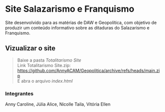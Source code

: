 # Site Salazarismo e Franquismo

Site desenvolvido para as matérias de DAW e Geopolítica, com objetivo de produzir um conteúdo informativo sobre as 
ditaduras do Salazarismo e Franquismo.

## Vizualizar o site
> Baixe a pasta _Totalitarismo Site_ <br>
> Link Totalitarismo Site.zip: https://github.com/AnnyACAM/Geopolitica/archive/refs/heads/main.zip <br>
> E abra o arquivo _index.html_<br>

### Integrantes
Anny Caroline, 
Júlia Alice, 
Nicolle Taila, 
Vitória Ellen
